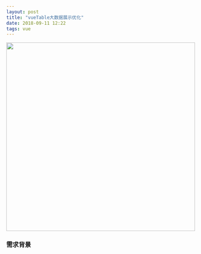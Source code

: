 ```yaml
---
layout: post
title: "vueTable大数据展示优化"
date: 2018-09-11 12:22
tags: vue
---
```



<p><img src="/assets/segmentfalut.svg" width="500"></p>

### 需求背景



